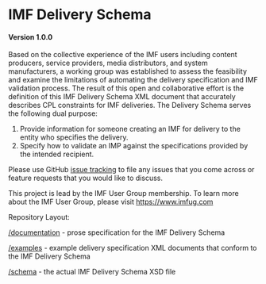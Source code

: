 # IMF Delivery Schema
#### Version 1.0.0

Based on the collective experience of the IMF users including content producers, service providers, media distributors, and system manufacturers, a working group was established to assess the feasibility and examine the limitations of automating the delivery specification and IMF validation process. The result of this open and collaborative effort is the definition of this IMF Delivery Schema XML document that accurately describes CPL constraints for IMF deliveries. The Delivery Schema serves the following dual purpose:

1. Provide information for someone creating an IMF for delivery to the entity who specifies the delivery.
2. Specify how to validate an IMP against the specifications provided by the intended recipient.

Please use GitHub [issue tracking](https://github.com/imfug/delivery-schema/issues) to file any issues that you come across or feature requests that you would like to discuss.

This project is lead by the IMF User Group membership. To learn more about the IMF User Group, please visit https://www.imfug.com

Repository Layout:

[/documentation](documentation/specification) - prose specification for the IMF Delivery Schema

[/examples](https://github.com/imfug/delivery-schema/tree/master/examples) - example delivery specification XML documents that conform to the IMF Delivery Schema

[/schema](schema/IMF_DeliverySchema.xsd) - the actual IMF Delivery Schema XSD file
